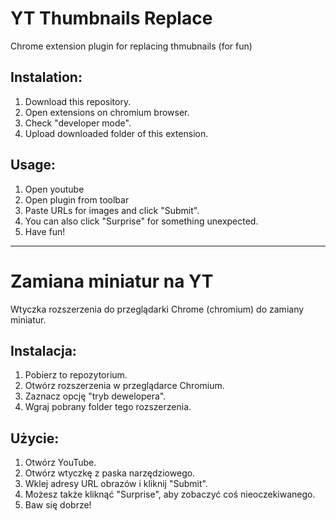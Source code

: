 # YT Thumbnails Replace
Chrome extension plugin for replacing thmubnails (for fun)

## Instalation:
1. Download this repository.
2. Open extensions on chromium browser.
3. Check "developer mode".
4. Upload downloaded folder of this extension.

## Usage:
1. Open youtube
2. Open plugin from toolbar
3. Paste URLs for images and click "Submit".
4. You can also click "Surprise" for something unexpected.
5. Have fun!

***

# Zamiana miniatur na YT
Wtyczka rozszerzenia do przeglądarki Chrome (chromium) do zamiany miniatur.

## Instalacja:
1. Pobierz to repozytorium.
2. Otwórz rozszerzenia w przeglądarce Chromium.
3. Zaznacz opcję "tryb dewelopera".
4. Wgraj pobrany folder tego rozszerzenia.

## Użycie:
1. Otwórz YouTube.
2. Otwórz wtyczkę z paska narzędziowego.
3. Wklej adresy URL obrazów i kliknij "Submit".
4. Możesz także kliknąć "Surprise", aby zobaczyć coś nieoczekiwanego.
5. Baw się dobrze!
